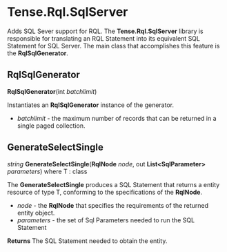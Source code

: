 # Tense.Rql.SqlServer #
Adds SQL Sever support for RQL. The **Tense.Rql.SqlServer** library is responsible for translating an RQL Statement into its equivalent SQL Statement for SQL Server. The main class that accomplishes this feature is the **RqlSqlGenerator**.

## RqlSqlGenerator ##
**RqlSqlGenerator**(int *batchlimit*)

Instantiates an **RqlSqlGenerator** instance of the generator. 

- *batchlimit* - the maximum number of records that can be returned in a single paged collection.

## GenerateSelectSingle ##
*string* **GenerateSelectSingle**<T>(**RqlNode** *node*, out **List\<SqlParameter\>** *parameters*) where T : class

The **GenerateSelectSingle** produces a SQL Statement that returns a entity resource of type T, conforming to the specifications of the **RqlNode**. 

- *node* - the **RqlNode** that specifies the requirements of the returned entity object.
- *parameters* - the set of Sql Parameters needed to run the SQL Statement

**Returns**
The SQL Statement needed to obtain the entity.